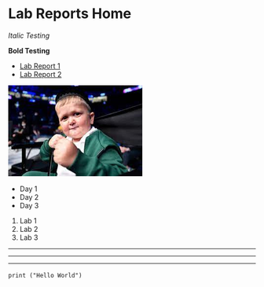 # Lab Reports Home

*Italic Testing*

**Bold Testing**

* [Lab Report 1](lab1report.md)
* [Lab Report 2](labReport2.md)

![Image](hasbulla.jpeg)

* Day 1
* Day 2
* Day 3

1. Lab 1
2. Lab 2
3. Lab 3

---
---
---

`print ("Hello World")`
